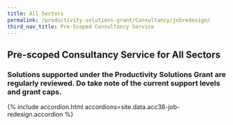 ```yaml
---
title: All Sectors
permalink: /productivity-solutions-grant/Consultancy/jobredesign/
third_nav_title: Pre-Scoped Consultancy Service
---
```


## Pre-scoped Consultancy Service for All Sectors

### Solutions supported under the Productivity Solutions Grant are regularly reviewed. Do take note of the current support levels and grant caps.

{% include accordion.html accordions=site.data.acc38-job-redesign.accordion %}

